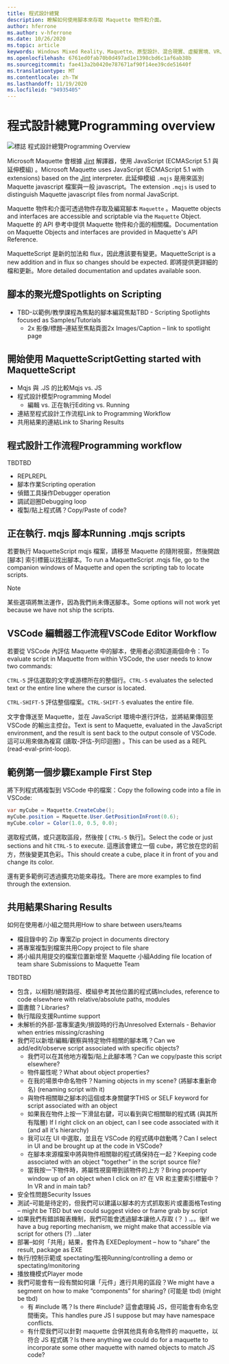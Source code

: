 ```yaml
---
title: 程式設計總覽
description: 瞭解如何使用腳本來存取 Maquette 物件和介面。
author: hferrone
ms.author: v-hferrone
ms.date: 10/26/2020
ms.topic: article
keywords: Windows Mixed Reality、Maquette、原型設計、混合現實、虛擬實境、VR、MR、意見反應、意見反應中樞、bug
ms.openlocfilehash: 6761ed0fab70b0d497ad1e1398cbd6c1af6ab38b
ms.sourcegitcommit: fae413a2b0420e787671af90f14ee39cde51640f
ms.translationtype: MT
ms.contentlocale: zh-TW
ms.lasthandoff: 11/19/2020
ms.locfileid: "94935405"
---
```

# <a name="programming-overview"></a><span data-ttu-id="1adf2-104">程式設計總覽</span><span class="sxs-lookup"><span data-stu-id="1adf2-104">Programming overview</span></span>

<!-- TODO(Harrison): Need consolidated logo with text -->

![標誌](../images/MaquetteIcon.png) <span data-ttu-id="1adf2-106">程式設計總覽</span><span class="sxs-lookup"><span data-stu-id="1adf2-106">Programming Overview</span></span>

<span data-ttu-id="1adf2-107">Microsoft Maquette 會根據 [Jint](https://github.com/sebastienros/jint) 解譯器，使用 JavaScript (ECMAScript 5.1 與延伸模組) 。</span><span class="sxs-lookup"><span data-stu-id="1adf2-107">Microsoft Maquette uses JavaScript (ECMAScript 5.1 with extensions) based on the [Jint](https://github.com/sebastienros/jint) interpreter.</span></span> <span data-ttu-id="1adf2-108">此延伸模組 `.mqjs` 是用來區別 Maquette javascript 檔案與一般 javascript。</span><span class="sxs-lookup"><span data-stu-id="1adf2-108">The extension `.mqjs` is used to distinguish Maquette javascript files from normal JavaScript.</span></span>

<!-- TODO(Stefan): Need more context and high-level explanation of Maquette objects, their accessible interfaces, and functionality. 
                   - What can they do and what problems can they solve?
                   - Is there a specific link to the Maquette object API that can be included here?  
-->
<span data-ttu-id="1adf2-109">Maquette 物件和介面可透過物件存取及編寫腳本 `Maquette` 。</span><span class="sxs-lookup"><span data-stu-id="1adf2-109">Maquette objects and interfaces are accessible and scriptable via the `Maquette` Object.</span></span> <span data-ttu-id="1adf2-110">Maquette 的 API 參考中提供 Maquette 物件和介面的相關檔。</span><span class="sxs-lookup"><span data-stu-id="1adf2-110">Documentation on Maquette Objects and interfaces are provided in Maquette's API Reference.</span></span>

<!-- TODO(Stefan): Link to roadmap information, which hasn't been documented yet. -->
<span data-ttu-id="1adf2-111">MaquetteScript 是新的加法和 flux，因此應該要有變更。</span><span class="sxs-lookup"><span data-stu-id="1adf2-111">MaquetteScript is a new addition and in flux so changes should be expected.</span></span> <span data-ttu-id="1adf2-112">即將提供更詳細的檔和更新。</span><span class="sxs-lookup"><span data-stu-id="1adf2-112">More detailed documentation and updates available soon.</span></span>

<!-- TODO(Stefan): Is Spotlights a component or added functionality of Maquette? -->
## <a name="spotlights-on-scripting"></a><span data-ttu-id="1adf2-113">腳本的聚光燈</span><span class="sxs-lookup"><span data-stu-id="1adf2-113">Spotlights on Scripting</span></span>

* <span data-ttu-id="1adf2-114">TBD-以範例/教學課程為焦點的腳本編寫焦點</span><span class="sxs-lookup"><span data-stu-id="1adf2-114">TBD - Scripting Spotlights focused as Samples/Tutorials</span></span>
  * <span data-ttu-id="1adf2-115">2x 影像/標題–連結至焦點頁面</span><span class="sxs-lookup"><span data-stu-id="1adf2-115">2x Images/Caption – link to spotlight page</span></span>

<!-- TODO(Stefan): Each of these bullets need to be fleshed out. -->
## <a name="getting-started-with-maquettescript"></a><span data-ttu-id="1adf2-116">開始使用 MaquetteScript</span><span class="sxs-lookup"><span data-stu-id="1adf2-116">Getting started with MaquetteScript</span></span>

* <span data-ttu-id="1adf2-117">Mqjs 與 .JS 的比較</span><span class="sxs-lookup"><span data-stu-id="1adf2-117">Mqjs vs. JS</span></span>
* <span data-ttu-id="1adf2-118">程式設計模型</span><span class="sxs-lookup"><span data-stu-id="1adf2-118">Programming Model</span></span>
  * <span data-ttu-id="1adf2-119">編輯 vs. 正在執行</span><span class="sxs-lookup"><span data-stu-id="1adf2-119">Editing vs. Running</span></span>
* <span data-ttu-id="1adf2-120">連結至程式設計工作流程</span><span class="sxs-lookup"><span data-stu-id="1adf2-120">Link to Programming Workflow</span></span>
* <span data-ttu-id="1adf2-121">共用結果的連結</span><span class="sxs-lookup"><span data-stu-id="1adf2-121">Link to Sharing Results</span></span>

## <a name="programming-workflow"></a><span data-ttu-id="1adf2-122">程式設計工作流程</span><span class="sxs-lookup"><span data-stu-id="1adf2-122">Programming workflow</span></span>

<!-- TODO(Stefan): Which of these bullets are no longer TBD? We only want to include documentation on existing content. -->
<span data-ttu-id="1adf2-123">TBD</span><span class="sxs-lookup"><span data-stu-id="1adf2-123">TBD</span></span>
* <span data-ttu-id="1adf2-124">REPL</span><span class="sxs-lookup"><span data-stu-id="1adf2-124">REPL</span></span>
* <span data-ttu-id="1adf2-125">腳本作業</span><span class="sxs-lookup"><span data-stu-id="1adf2-125">Scripting operation</span></span>
* <span data-ttu-id="1adf2-126">偵錯工具操作</span><span class="sxs-lookup"><span data-stu-id="1adf2-126">Debugger operation</span></span>
* <span data-ttu-id="1adf2-127">調試迴圈</span><span class="sxs-lookup"><span data-stu-id="1adf2-127">Debugging loop</span></span>
* <span data-ttu-id="1adf2-128">複製/貼上程式碼？</span><span class="sxs-lookup"><span data-stu-id="1adf2-128">Copy/Paste of code?</span></span>

## <a name="running-mqjs-scripts"></a><span data-ttu-id="1adf2-129">正在執行. mqjs 腳本</span><span class="sxs-lookup"><span data-stu-id="1adf2-129">Running .mqjs scripts</span></span>

<!-- TODO(Stefan): Need screenshot -->
<span data-ttu-id="1adf2-130">若要執行 MaquetteScript mqjs 檔案，請移至 Maquette 的隨附視窗，然後開啟 [腳本] 索引標籤以找出腳本。</span><span class="sxs-lookup"><span data-stu-id="1adf2-130">To run a MaquetteScript .mqjs file, go to the companion windows of Maquette and open the scripting tab to locate scripts.</span></span>

> [!NOTE] 
> <span data-ttu-id="1adf2-131">某些選項將無法運作，因為我們尚未傳送腳本。</span><span class="sxs-lookup"><span data-stu-id="1adf2-131">Some options will not work yet because we have not ship the scripts.</span></span>

## <a name="vscode-editor-workflow"></a><span data-ttu-id="1adf2-132">VSCode 編輯器工作流程</span><span class="sxs-lookup"><span data-stu-id="1adf2-132">VSCode Editor Workflow</span></span>

<span data-ttu-id="1adf2-133">若要從 VSCode 內評估 Maquette 中的腳本，使用者必須知道兩個命令：</span><span class="sxs-lookup"><span data-stu-id="1adf2-133">To evaluate script in Maquette from within VSCode, the user needs to know two commands:</span></span>

   <span data-ttu-id="1adf2-134">`CTRL-5` 評估選取的文字或游標所在的整個行。</span><span class="sxs-lookup"><span data-stu-id="1adf2-134">`CTRL-5` evaluates the selected text or the entire line where the cursor is located.</span></span> 

   <span data-ttu-id="1adf2-135">`CTRL-SHIFT-5` 評估整個檔案。</span><span class="sxs-lookup"><span data-stu-id="1adf2-135">`CTRL-SHIFT-5` evaluates the entire file.</span></span>

<!-- TODO(Stefan): This could use a nice simple infographic of the REPL loop. -->
<span data-ttu-id="1adf2-136">文字會傳送至 Maquette，並在 JavaScript 環境中進行評估，並將結果傳回至 VSCode 的輸出主控台。</span><span class="sxs-lookup"><span data-stu-id="1adf2-136">Text is sent to Maquette, evaluated in the JavaScript environment, and the result is sent back to the output console of VSCode.</span></span> <span data-ttu-id="1adf2-137">這可以用來做為複寫 (讀取-評估-列印迴圈) 。</span><span class="sxs-lookup"><span data-stu-id="1adf2-137">This can be used as a REPL (read-eval-print-loop).</span></span>

## <a name="example-first-step"></a><span data-ttu-id="1adf2-138">範例第一個步驟</span><span class="sxs-lookup"><span data-stu-id="1adf2-138">Example First Step</span></span>

<!-- TODO(Stefan): What kind of file, a C# or .mqjs file? -->
<span data-ttu-id="1adf2-139">將下列程式碼複製到 VSCode 中的檔案：</span><span class="sxs-lookup"><span data-stu-id="1adf2-139">Copy the following code into a file in VSCode:</span></span>

```csharp
var myCube = Maquette.CreateCube();
myCube.position = Maquette.User.GetPositionInFront(0.6);
myCube.color = Color(1.0, 0.5, 0.0);
```

<!-- TODO(Stefan): Need screenshot. -->
<span data-ttu-id="1adf2-140">選取程式碼，或只選取區段，然後按 [ `CTRL-5` 執行]。</span><span class="sxs-lookup"><span data-stu-id="1adf2-140">Select the code or just sections and hit `CTRL-5` to execute.</span></span> <span data-ttu-id="1adf2-141">這應該會建立一個 cube，將它放在您的前方，然後變更其色彩。</span><span class="sxs-lookup"><span data-stu-id="1adf2-141">This should create a cube, place it in front of you and change its color.</span></span>

<span data-ttu-id="1adf2-142">還有更多範例可透過擴充功能來尋找。</span><span class="sxs-lookup"><span data-stu-id="1adf2-142">There are more examples to find through the extension.</span></span>

## <a name="sharing-results"></a><span data-ttu-id="1adf2-143">共用結果</span><span class="sxs-lookup"><span data-stu-id="1adf2-143">Sharing Results</span></span>

<!-- TODO(Stefan): Need to fill in content/context for these bullets. If there's a lot of content, we might consider breaking this out into it's own doc. -->
<span data-ttu-id="1adf2-144">如何在使用者/小組之間共用</span><span class="sxs-lookup"><span data-stu-id="1adf2-144">How to share between users/teams</span></span>
* <span data-ttu-id="1adf2-145">檔目錄中的 Zip 專案</span><span class="sxs-lookup"><span data-stu-id="1adf2-145">Zip project in documents directory</span></span>
* <span data-ttu-id="1adf2-146">將專案複製到檔案共用</span><span class="sxs-lookup"><span data-stu-id="1adf2-146">Copy project to file share</span></span>
* <span data-ttu-id="1adf2-147">將小組共用提交的檔案位置新增至 Maquette 小組</span><span class="sxs-lookup"><span data-stu-id="1adf2-147">Adding file location of team share Submissions to Maquette Team</span></span>

<!-- TODO(Stefan): Need to break these out into their own sections and fill in the missing content/context. 
                   - Which of these is accessible now and not TBD?
-->
<span data-ttu-id="1adf2-148">TBD</span><span class="sxs-lookup"><span data-stu-id="1adf2-148">TBD</span></span>
* <span data-ttu-id="1adf2-149">包含，以相對/絕對路徑、模組參考其他位置的程式碼</span><span class="sxs-lookup"><span data-stu-id="1adf2-149">Includes, reference to code elsewhere with relative/absolute paths, modules</span></span>
* <span data-ttu-id="1adf2-150">圖書館？</span><span class="sxs-lookup"><span data-stu-id="1adf2-150">Libraries?</span></span>
* <span data-ttu-id="1adf2-151">執行階段支援</span><span class="sxs-lookup"><span data-stu-id="1adf2-151">Runtime support</span></span>
* <span data-ttu-id="1adf2-152">未解析的外部-當專案遺失/損毀時的行為</span><span class="sxs-lookup"><span data-stu-id="1adf2-152">Unresolved Externals - Behavior when entries missing/crashing</span></span>
* <span data-ttu-id="1adf2-153">我們可以新增/編輯/觀察與特定物件相關的腳本嗎？</span><span class="sxs-lookup"><span data-stu-id="1adf2-153">Can we add/edit/observe script associated with specific objects?</span></span>
  * <span data-ttu-id="1adf2-154">我們可以在其他地方複製/貼上此腳本嗎？</span><span class="sxs-lookup"><span data-stu-id="1adf2-154">Can we copy/paste this script elsewhere?</span></span>
  * <span data-ttu-id="1adf2-155">物件屬性呢？</span><span class="sxs-lookup"><span data-stu-id="1adf2-155">What about object properties?</span></span>
  * <span data-ttu-id="1adf2-156">在我的場景中命名物件？</span><span class="sxs-lookup"><span data-stu-id="1adf2-156">Naming objects in my scene?</span></span> <span data-ttu-id="1adf2-157"> (將腳本重新命名) </span><span class="sxs-lookup"><span data-stu-id="1adf2-157">(renaming script with it)</span></span>
  * <span data-ttu-id="1adf2-158">與物件相關聯之腳本的這個或本身關鍵字</span><span class="sxs-lookup"><span data-stu-id="1adf2-158">THIS or SELF keyword for script associated with an object</span></span>
  * <span data-ttu-id="1adf2-159">如果我在物件上按一下滑鼠右鍵，可以看到與它相關聯的程式碼 (與其所有階層) </span><span class="sxs-lookup"><span data-stu-id="1adf2-159">If I right click on an object, can I see code associated with it (and all it's hierarchy)</span></span>
  * <span data-ttu-id="1adf2-160">我可以在 UI 中選取，並且在 VSCode 的程式碼中啟動嗎？</span><span class="sxs-lookup"><span data-stu-id="1adf2-160">Can I select in UI and be brought up at the code in VSCode?</span></span>
  * <span data-ttu-id="1adf2-161">在腳本來源檔案中將與物件相關聯的程式碼保持在一起？</span><span class="sxs-lookup"><span data-stu-id="1adf2-161">Keeping code associated with an object "together" in the script source file?</span></span>
  * <span data-ttu-id="1adf2-162">當我按一下物件時，將屬性視窗帶到該物件的上方？</span><span class="sxs-lookup"><span data-stu-id="1adf2-162">Bring property window up of an object when I click on it?</span></span> <span data-ttu-id="1adf2-163">在 VR 和主要索引標籤中？</span><span class="sxs-lookup"><span data-stu-id="1adf2-163">In VR and in main tab?</span></span>
* <span data-ttu-id="1adf2-164">安全性問題</span><span class="sxs-lookup"><span data-stu-id="1adf2-164">Security Issues</span></span>
* <span data-ttu-id="1adf2-165">測試–可能是待定的，但我們可以建議以腳本的方式抓取影片或畫面格</span><span class="sxs-lookup"><span data-stu-id="1adf2-165">Testing – might be TBD but we could suggest video or frame grab by script</span></span>
* <span data-ttu-id="1adf2-166">如果我們有錯誤報表機制，我們可能會透過腳本讓他人存取 (？ ) .。。後</span><span class="sxs-lookup"><span data-stu-id="1adf2-166">If we have a bug reporting mechanism, we might make that accessible via script for others (?) …later</span></span>
* <span data-ttu-id="1adf2-167">部署–如何「共用」結果，套件為 EXE</span><span class="sxs-lookup"><span data-stu-id="1adf2-167">Deployment – how to “share” the result, package as EXE</span></span>
* <span data-ttu-id="1adf2-168">執行/控制示範或 spectating/監視</span><span class="sxs-lookup"><span data-stu-id="1adf2-168">Running/controlling a demo or spectating/monitoring</span></span>
* <span data-ttu-id="1adf2-169">播放機模式</span><span class="sxs-lookup"><span data-stu-id="1adf2-169">Player mode</span></span>
* <span data-ttu-id="1adf2-170">我們可能會有一段有關如何讓「元件」進行共用的區段？</span><span class="sxs-lookup"><span data-stu-id="1adf2-170">We might have a segment on how to make “components” for sharing?</span></span> <span data-ttu-id="1adf2-171"> (可能是 tbd) </span><span class="sxs-lookup"><span data-stu-id="1adf2-171">(might  be tbd)</span></span>
  * <span data-ttu-id="1adf2-172">有 #include 嗎？</span><span class="sxs-lookup"><span data-stu-id="1adf2-172">Is there #include?</span></span> <span data-ttu-id="1adf2-173">這會處理純 JS，但可能會有命名空間衝突。</span><span class="sxs-lookup"><span data-stu-id="1adf2-173">This handles pure JS I suppose but may have namespace conflicts.</span></span>
  * <span data-ttu-id="1adf2-174">有什麼我們可以針對 maquette 合併其他具有命名物件的 maquette，以符合 JS 程式碼？</span><span class="sxs-lookup"><span data-stu-id="1adf2-174">Is there anything we could do for a maquette to incorporate some other maquette with named objects to match JS code?</span></span>
